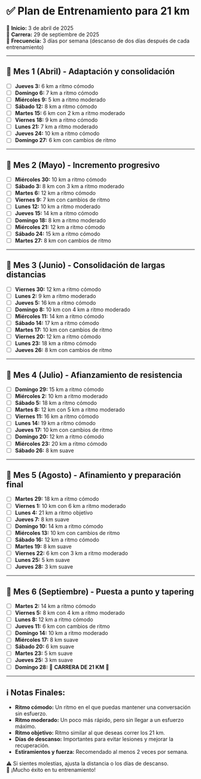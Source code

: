 # ✅ Plan de Entrenamiento para 21 km

📅 **Inicio:** 3 de abril de 2025  
🏁 **Carrera:** 29 de septiembre de 2025  
📆 **Frecuencia:** 3 días por semana (descanso de dos días después de cada entrenamiento)  

---

## 📅 Mes 1 (Abril) - Adaptación y consolidación
- [ ] **Jueves 3:** 6 km a ritmo cómodo  
- [ ] **Domingo 6:** 7 km a ritmo cómodo  
- [ ] **Miércoles 9:** 5 km a ritmo moderado  
- [ ] **Sábado 12:** 8 km a ritmo cómodo  
- [ ] **Martes 15:** 6 km con 2 km a ritmo moderado  
- [ ] **Viernes 18:** 9 km a ritmo cómodo  
- [ ] **Lunes 21:** 7 km a ritmo moderado  
- [ ] **Jueves 24:** 10 km a ritmo cómodo  
- [ ] **Domingo 27:** 6 km con cambios de ritmo  

---

## 📅 Mes 2 (Mayo) - Incremento progresivo
- [ ] **Miércoles 30:** 10 km a ritmo cómodo  
- [ ] **Sábado 3:** 8 km con 3 km a ritmo moderado  
- [ ] **Martes 6:** 12 km a ritmo cómodo  
- [ ] **Viernes 9:** 7 km con cambios de ritmo  
- [ ] **Lunes 12:** 10 km a ritmo moderado  
- [ ] **Jueves 15:** 14 km a ritmo cómodo  
- [ ] **Domingo 18:** 8 km a ritmo moderado  
- [ ] **Miércoles 21:** 12 km a ritmo cómodo  
- [ ] **Sábado 24:** 15 km a ritmo cómodo  
- [ ] **Martes 27:** 8 km con cambios de ritmo  

---

## 📅 Mes 3 (Junio) - Consolidación de largas distancias
- [ ] **Viernes 30:** 12 km a ritmo cómodo  
- [ ] **Lunes 2:** 9 km a ritmo moderado  
- [ ] **Jueves 5:** 16 km a ritmo cómodo  
- [ ] **Domingo 8:** 10 km con 4 km a ritmo moderado  
- [ ] **Miércoles 11:** 14 km a ritmo cómodo  
- [ ] **Sábado 14:** 17 km a ritmo cómodo  
- [ ] **Martes 17:** 10 km con cambios de ritmo  
- [ ] **Viernes 20:** 12 km a ritmo cómodo  
- [ ] **Lunes 23:** 18 km a ritmo cómodo  
- [ ] **Jueves 26:** 8 km con cambios de ritmo  

---

## 📅 Mes 4 (Julio) - Afianzamiento de resistencia
- [ ] **Domingo 29:** 15 km a ritmo cómodo  
- [ ] **Miércoles 2:** 10 km a ritmo moderado  
- [ ] **Sábado 5:** 18 km a ritmo cómodo  
- [ ] **Martes 8:** 12 km con 5 km a ritmo moderado  
- [ ] **Viernes 11:** 16 km a ritmo cómodo  
- [ ] **Lunes 14:** 19 km a ritmo cómodo  
- [ ] **Jueves 17:** 10 km con cambios de ritmo  
- [ ] **Domingo 20:** 12 km a ritmo cómodo  
- [ ] **Miércoles 23:** 20 km a ritmo cómodo  
- [ ] **Sábado 26:** 8 km suave  

---

## 📅 Mes 5 (Agosto) - Afinamiento y preparación final
- [ ] **Martes 29:** 18 km a ritmo cómodo  
- [ ] **Viernes 1:** 10 km con 6 km a ritmo moderado  
- [ ] **Lunes 4:** 21 km a ritmo objetivo  
- [ ] **Jueves 7:** 8 km suave  
- [ ] **Domingo 10:** 14 km a ritmo cómodo  
- [ ] **Miércoles 13:** 10 km con cambios de ritmo  
- [ ] **Sábado 16:** 12 km a ritmo cómodo  
- [ ] **Martes 19:** 8 km suave  
- [ ] **Viernes 22:** 6 km con 3 km a ritmo moderado  
- [ ] **Lunes 25:** 5 km suave  
- [ ] **Jueves 28:** 3 km suave  

---

## 📅 Mes 6 (Septiembre) - Puesta a punto y tapering
- [ ] **Martes 2:** 14 km a ritmo cómodo  
- [ ] **Viernes 5:** 8 km con 4 km a ritmo moderado  
- [ ] **Lunes 8:** 12 km a ritmo cómodo  
- [ ] **Jueves 11:** 6 km con cambios de ritmo  
- [ ] **Domingo 14:** 10 km a ritmo moderado  
- [ ] **Miércoles 17:** 8 km suave  
- [ ] **Sábado 20:** 6 km suave  
- [ ] **Martes 23:** 5 km suave  
- [ ] **Jueves 25:** 3 km suave  
- [ ] **Domingo 28:** 🏁 **CARRERA DE 21 KM** 🎉  

---

## ℹ️ Notas Finales:
- **Ritmo cómodo:** Un ritmo en el que puedas mantener una conversación sin esfuerzo.  
- **Ritmo moderado:** Un poco más rápido, pero sin llegar a un esfuerzo máximo.  
- **Ritmo objetivo:** Ritmo similar al que deseas correr los 21 km.  
- **Días de descanso:** Importantes para evitar lesiones y mejorar la recuperación.  
- **Estiramientos y fuerza:** Recomendado al menos 2 veces por semana.  

⚠️ Si sientes molestias, ajusta la distancia o los días de descanso.  
🚀 ¡Mucho éxito en tu entrenamiento!  
